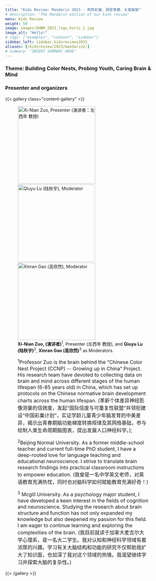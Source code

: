 ```yaml
---
title: "Kids Review: Mandarin 2023 - 构筑彩巢、探密青春、关爱脑智"
# description: "The Mandarin edition of our kids review"
menu: Kids Review
weight: 50
image: images/OHBM_2023_logo_horiz_2.jpg
image_alt: "Hello!"
# tags: ["examples", "content", "sidebar"]
sidebar_left: sidebar_kidsreviews2023
aliases: [/kidsreview/2023/mandarin2/]
# summary: "INSERT SUMMARY HERE"
---
```


<!-- # 演讲主题：构筑彩巢、探密青春、关爱脑智 -->

<!-- intro text in mandarin needed -->

### Theme: Building Color Nests, Probing Youth, Caring Brain & Mind

<!-- intro text needed -->

### Presenter and organizers

{{< gallery class="content-gallery" >}}
    <figure>
        <!-- <figure> -->
            <img style="margin: 0.1em 0.1em 0.1em 0.1em" src="/images/kidsreview_2023/mandarim_Xi_Nian_Zuo/Xi_Nian_Zuo.jpg" alt="Xi-Nian Zuo, Presenter (演讲者：左西年 教授)" width="250">
            <img style="margin: 0.1em 0.1em 0.1em 0.1em" src="/images/kidsreview_2023/mandarim_Xi_Nian_Zuo/Qiuyu_Lu.jpg" alt="Qiuyu Lu (陆秋宇), Moderator" width="249">
            <img style="margin: 0.1em 0.1em 0.1em 0.1em" src="/images/kidsreview_2023/mandarim_Xi_Nian_Zuo/XinranGao_centered.png" alt="Xinran Gao (高欣然), Moderator" width="250">
        <figcaption>
            <b>Xi-Nian Zuo, (演讲者)</b><sup>1</sup>, Presenter (左西年 教授), and <b>Qiuyu Lu (陆秋宇)</b><sup>2</sup>, <b>Xinran Gao (高欣然)</b><sup>3</sup> as Moderators.
            <span style="font-size: 16px">
                <p><sup>1</sup>Professor Zuo is the brain behind the “Chinese Color Nest Project (CCNP) -- Growing up in China” Project. His research team have devoted to collecting data on brain and mind across different stages of the human lifespan (6-85 years old) in China, which has set up protocols on the Chinese normative brain development charts across the human lifespan. (革新个体差异神经影像测量的信效度，发起“国际信度与可重复性联盟”并领衔建设“中国彩巢计划”，实证学龄儿童青少年脑发育的中美差异，揭示出青春期脑功能梯度转换规律及其网络基础，参与绘制人类生命周期脑图表，提出发展人口神经科学。); </p>
                <p>
                <sup>2</sup>Beijing Normal University. As a former middle-school teacher and current full-time PhD student, I have a deep-rooted love for language teaching and educational neuroscience. I strive to translate brain research findings into practical classroom instructions to empower education. (我曾是一名中学英文老师，对英语教育充满热忱，同时也对脑科学如何赋能教育充满好奇！)</p>
                <p>
                <sup>3</sup> Mcgill University. As a psychology major student, I have developed a keen interest in the fields of cognition and neuroscience. Studying the research about brain structure and function has not only expanded my knowledge but also deepened my passion for this field. I am eager to continue learning and exploring the complexities of the brain. (我目前就读于加拿大麦吉尔大学心理系，是一名大二学生。我对认知和神经科学领域有着浓厚的兴趣。学习有关大脑结构和功能的研究不仅帮助我扩大了知识面，也加深了我对这个领域的热情。我渴望继续学习并探索大脑的复杂性。)                </p>
            </span>
        </figcaption>
    </figure>
{{< /gallery >}}


<!-- ## Message from organizers
Message here
-->

<!-- Youtube link, example https://www.youtube.com/watch?v=w7Ft2ymGmfc
{{< youtube w7Ft2ymGmfc >}}
-->
